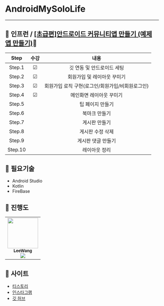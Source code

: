 # AndroidMySoloLife
---

## 🦝 인프런 / <a href="https://www.inflearn.com/course/%EC%95%88%EB%93%9C%EB%A1%9C%EC%9D%B4%EB%93%9C-%EC%BD%94%ED%8B%80%EB%A6%B0-%EC%BB%A4%EB%AE%A4%EB%8B%88%ED%8B%B0%EC%95%B1/dashboard">[초급편]안드로이드 커뮤니티앱 만들기 (예제 앱 만들기)</a>🦝

| Step | 수강 | 내용 |
|:--:|:--:|:--:|
| Step.1 | ☑ | 깃 연동 및 안드로이드 세팅 |
| Step.2 | ☑ | 회원가입 및 레이아웃 꾸미기 |
| Step.3 | ☑ | 회원가입 로직 구현(로그인/회원가입/비회원로그인) |
| Step.4 | ☑ | 메인화면 레이아웃 꾸미기 |
| Step.5 |  | 팁 페이지 만들기 |
| Step.6 |  | 북마크 만들기 |
| Step.7 |  | 게시판 만들기 |
| Step.8 |  | 게시판 수정 삭제 |
| Step.9 |  | 게시판 댓글 만들기 |
| Step.10 |  | 레이아웃 정리 |


## 🦝 필요기술
- Android Studio
- Kotlin
- FireBase


## 🦝 진행도
<table>
  <tr>
    <td align="center">
        <a href="https://github.com/Leewang31">
            <img src="https://avatars.githubusercontent.com/Leewang31?v=4" width="100px;" alt=""/>
            <br />
            <sub><b>LeeWang</b>
            <br>
            <img src="https://us-central1-progress-markdown.cloudfunctions.net/progress/45" />
            </sub>
        </a>
        <br/>
    </td>
      </td>
  </tr>
</table>

## 🦝 사이트
- <a href="https://leewang31.tistory.com">티스토리</a>
- <a href="https://www.instagram.com/_leewang_31"> 인스타그램</a>
- <a href="https://github.com/Leewang31">깃 허브</a>
